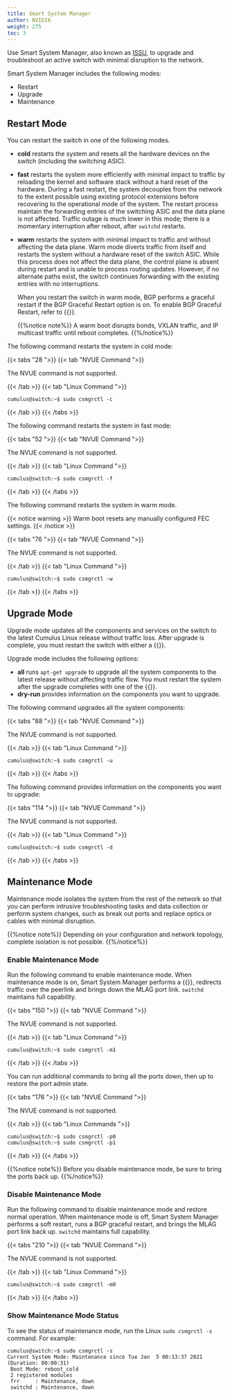 ```yaml
---
title: Smart System Manager
author: NVIDIA
weight: 275
toc: 3
---
```

Use Smart System Manager, also known as [ISSU](## "In Service System Upgrade"), to upgrade and troubleshoot an active switch with minimal disruption to the network.

Smart System Manager includes the following modes:
- Restart
- Upgrade
- Maintenance

## Restart Mode

You can restart the switch in one of the following modes.

- **cold** restarts the system and resets all the hardware devices on the switch (including the switching ASIC).
- **fast** restarts the system more efficiently with minimal impact to traffic by reloading the kernel and software stack without a hard reset of the hardware. During a fast restart, the system decouples from the network to the extent possible using existing protocol extensions before recovering to the operational mode of the system. The restart process maintain the forwarding entries of the switching ASIC and the data plane is not affected. Traffic outage is much lower in this mode; there is a momentary interruption after reboot, after `switchd` restarts.
- **warm** restarts the system with minimal impact to traffic and without affecting the data plane. Warm mode diverts traffic from itself and restarts the system without a hardware reset of the switch ASIC. While this process does not affect the data plane, the control plane is absent during restart and is unable to process routing updates. However, if no alternate paths exist, the switch continues forwarding with the existing entries with no interruptions.

   When you restart the switch in warm mode, BGP performs a graceful restart if the BGP Graceful Restart option is on. To enable BGP Graceful Restart, refer to {{<link url="Optional-BGP-Configuration/#graceful-bgp-restart" text="Optional BGP Configuration">}}.

   {{%notice note%}}
   A warm boot disrupts bonds, VXLAN traffic, and IP multicast traffic until reboot completes.
   {{%/notice%}}

The following command restarts the system in cold mode:

{{< tabs "28 ">}}
{{< tab "NVUE Command ">}}

The NVUE command is not supported.

{{< /tab >}}
{{< tab "Linux Command ">}}

```
cumulus@switch:~$ sudo csmgrctl -c
```

{{< /tab >}}
{{< /tabs >}}

The following command restarts the system in fast mode:

{{< tabs "52 ">}}
{{< tab "NVUE Command ">}}

The NVUE command is not supported.

{{< /tab >}}
{{< tab "Linux Command ">}}

```
cumulus@switch:~$ sudo csmgrctl -f
```

{{< /tab >}}
{{< /tabs >}}

The following command restarts the system in warm mode.

{{< notice warning >}}
Warm boot resets any manually configured FEC settings.
{{< /notice >}}

{{< tabs "76 ">}}
{{< tab "NVUE Command ">}}

The NVUE command is not supported.

{{< /tab >}}
{{< tab "Linux Command ">}}

```
cumulus@switch:~$ sudo csmgrctl -w
```

{{< /tab >}}
{{< /tabs >}}

## Upgrade Mode

Upgrade mode updates all the components and services on the switch to the latest Cumulus Linux release without traffic loss. After upgrade is complete, you must restart the switch with either a {{<link url="#restart-mode" text="cold or fast restart">}}.

Upgrade mode includes the following options:
- **all** runs `apt-get upgrade` to upgrade all the system components to the latest release without affecting traffic flow. You must restart the system after the upgrade completes with one of the {{<link url="#restart-mode" text="restart modes">}}.
- **dry-run** provides information on the components you want to upgrade.

The following command upgrades all the system components:

{{< tabs "88 ">}}
{{< tab "NVUE Command ">}}

The NVUE command is not supported.

{{< /tab >}}
{{< tab "Linux Command ">}}

```
cumulus@switch:~$ sudo csmgrctl -u
```

{{< /tab >}}
{{< /tabs >}}

The following command provides information on the components you want to upgrade:

{{< tabs "114 ">}}
{{< tab "NVUE Command ">}}

The NVUE command is not supported.

{{< /tab >}}
{{< tab "Linux Command ">}}

```
cumulus@switch:~$ sudo csmgrctl -d
```

{{< /tab >}}
{{< /tabs >}}

## Maintenance Mode

Maintenance mode isolates the system from the rest of the network so that you can perform intrusive troubleshooting tasks and data collection or perform system changes, such as break out ports and replace optics or cables with minimal disruption.

{{%notice note%}}
Depending on your configuration and network topology, complete isolation is not possible.
{{%/notice%}}

### Enable Maintenance Mode

Run the following command to enable maintenance mode. When maintenance mode is on, Smart System Manager performs a {{<link url="Optional-BGP-Configuration/#graceful-bgp-shutdown" text="graceful BGP shutdown">}}, redirects traffic over the peerlink and brings down the MLAG port link. `switchd` maintains full capability.

{{< tabs "150 ">}}
{{< tab "NVUE Command ">}}

The NVUE command is not supported.

{{< /tab >}}
{{< tab "Linux Command ">}}

```
cumulus@switch:~$ sudo csmgrctl -m1
```

{{< /tab >}}
{{< /tabs >}}

You can run additional commands to bring all the ports down, then up to restore the port admin state.

{{< tabs "176 ">}}
{{< tab "NVUE Command ">}}

The NVUE command is not supported.

{{< /tab >}}
{{< tab "Linux Commands ">}}

```
cumulus@switch:~$ sudo csmgrctl -p0
cumulus@switch:~$ sudo csmgrctl -p1
```

{{< /tab >}}
{{< /tabs >}}

{{%notice note%}}
Before you disable maintenance mode, be sure to bring the ports back up.
{{%/notice%}}

### Disable Maintenance Mode

Run the following command to disable maintenance mode and restore normal operation. When maintenance mode is off, Smart System Manager performs a soft restart, runs a BGP graceful restart, and brings the MLAG port link back up. `switchd` maintains full capability.

{{< tabs "210 ">}}
{{< tab "NVUE Command ">}}

The NVUE command is not supported.

{{< /tab >}}
{{< tab "Linux Command ">}}

```
cumulus@switch:~$ sudo csmgrctl -m0
```

{{< /tab >}}
{{< /tabs >}}

### Show Maintenance Mode Status

To see the status of maintenance mode, run the Linux `sudo csmgrctl -s` command. For example:

```
cumulus@switch:~$ sudo csmgrctl -s
Current System Mode: Maintenance since Tue Jan  5 00:13:37 2021 (Duration: 00:00:31)
 Boot Mode: reboot_cold  
 2 registered modules
 frr     : Maintenance, down
 switchd : Maintenance, down 
```
